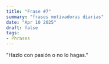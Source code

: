 ```yaml
---
title: "Frase #7"
summary: "frases motivadoras diarias"
date: "Apr 10 2025"
draft: false
tags:
- Phrases
---
```


"Hazlo con pasión o no lo hagas."
